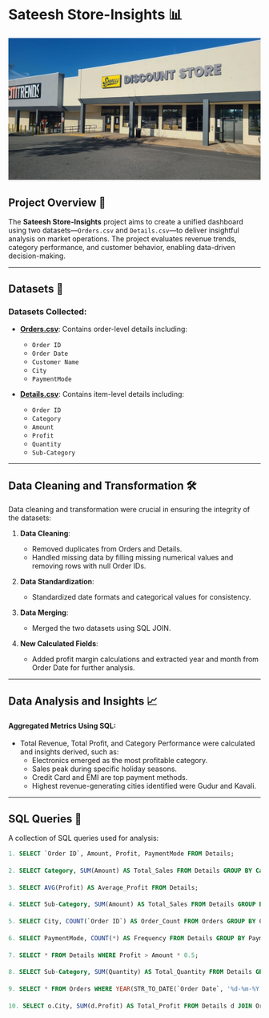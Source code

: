 # Sateesh Store-Insights 📊

![Project Logo](https://github.com/sateeshVFX/Store-Analysis/blob/main/Retail-Store.jpeg)  <!-- Replace with a relevant image or logo URL -->

## Project Overview 🌟

The **Sateesh Store-Insights** project aims to create a unified dashboard using two datasets—`Orders.csv` and `Details.csv`—to deliver insightful analysis on market operations. The project evaluates revenue trends, category performance, and customer behavior, enabling data-driven decision-making.

---

## Datasets 📂

### Datasets Collected:
- **[Orders.csv](https://example.com/orders.csv)**: Contains order-level details including:
  - `Order ID`
  - `Order Date`
  - `Customer Name`
  - `City`
  - `PaymentMode`

- **[Details.csv](https://example.com/details.csv)**: Contains item-level details including:
  - `Order ID`
  - `Category`
  - `Amount`
  - `Profit`
  - `Quantity`
  - `Sub-Category`

---

## Data Cleaning and Transformation 🛠️

Data cleaning and transformation were crucial in ensuring the integrity of the datasets:

1. **Data Cleaning**:
   - Removed duplicates from Orders and Details.
   - Handled missing data by filling missing numerical values and removing rows with null Order IDs.

2. **Data Standardization**:
   - Standardized date formats and categorical values for consistency.

3. **Data Merging**:
   - Merged the two datasets using SQL JOIN.

4. **New Calculated Fields**:
   - Added profit margin calculations and extracted year and month from Order Date for further analysis.

---

## Data Analysis and Insights 📈

#### Aggregated Metrics Using SQL:
- Total Revenue, Total Profit, and Category Performance were calculated and insights derived, such as:
   - Electronics emerged as the most profitable category.
   - Sales peak during specific holiday seasons.
   - Credit Card and EMI are top payment methods.
   - Highest revenue-generating cities identified were Gudur and Kavali.

---

## SQL Queries 📝

A collection of SQL queries used for analysis:

```sql
1. SELECT `Order ID`, Amount, Profit, PaymentMode FROM Details;

2. SELECT Category, SUM(Amount) AS Total_Sales FROM Details GROUP BY Category;

3. SELECT AVG(Profit) AS Average_Profit FROM Details;

4. SELECT Sub-Category, SUM(Amount) AS Total_Sales FROM Details GROUP BY Sub-Category ORDER BY Total_Sales DESC LIMIT 5;

5. SELECT City, COUNT(`Order ID`) AS Order_Count FROM Orders GROUP BY City;

6. SELECT PaymentMode, COUNT(*) AS Frequency FROM Details GROUP BY PaymentMode ORDER BY Frequency DESC LIMIT 1;

7. SELECT * FROM Details WHERE Profit > Amount * 0.5;

8. SELECT Sub-Category, SUM(Quantity) AS Total_Quantity FROM Details GROUP BY Sub-Category;

9. SELECT * FROM Orders WHERE YEAR(STR_TO_DATE(`Order Date`, '%d-%m-%Y')) = 2018;

10. SELECT o.City, SUM(d.Profit) AS Total_Profit FROM Details d JOIN Orders o ON d.`Order ID` = o.`Order ID` GROUP BY o.City;
